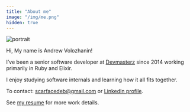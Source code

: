 ```yaml
---
title: "About me"
image: "/img/me.png" 
hidden: true
---
```


![portrait](/img/me.png#r)

Hi, My name is Andrew Volozhanin!

I’ve been a senior software developer at [Devmasterz](https://devmasterz.com) since 2014 working primarily in Ruby and Elixir.

I enjoy studying software internals and learning how it all fits together.

To contact: [scarfacedeb@gmail.com](mailto:scarfacedeb@gmail.com) or [LinkedIn profile](https://www.linkedin.com/in/scarfacedeb/).

See [my resume](/docs/resume.pdf) for more work details.
